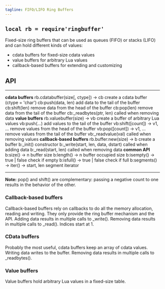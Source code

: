 ```yaml
---
tagline: FIFO/LIFO Ring Buffers
---
```


## `local rb = require'ringbuffer'`

Fixed-size ring buffers that can be used as queues (FIFO) or stacks (LIFO)
and can hold different kinds of values:

  * cdata buffers for fixed-size cdata values
  * value buffers for arbitrary Lua values
  * callback-based buffers for extending and customizing

## API

------------------------------------- --------------------------------------------
__cdata buffers__
rb.cdatabuffer(size[, ctype]) -> cb   create a cdata buffer (ctype = 'char')
cb:push(data, len)                    add data to the tail of the buffer
cb:shift(len)                         remove data from the head of the buffer
cb:pop(len)                           remove data from the tail of the buffer
cb:_readbytes(ptr, len)               called when removing data
__value buffers__
rb.valuebuffer(size) -> vb            create a buffer of arbitrary Lua values
vb:push(...)                          add values to the tail of the buffer
vb:shift([count]) -> v1, ...          remove values from the head of the buffer
vb:pop([count]) -> v1, ...            remove values from the tail of the buffer
vb:_readvalue(val)                    called when removing values
__callback-based buffers__
rb.buffer:new(size) -> b              create a buffer
b:_init()                             constructor
b:_write(start, len, data, dstart)    called when adding data
b:_read(start, len)                   called when removing data
__common API__
b:size() -> n                         buffer size
b:length() -> n                       buffer occupied size
b:isempty() -> true | false           check if empty
b:isfull() -> true | false            check if full
b:segments() -> iter() -> start, len  segment iterator
------------------------------------- --------------------------------------------

__Note:__ pop() and shift() are complementary: passing a negative count
to one results in the behavior of the other.

### Callback-based buffers

Callback-based buffers rely on callbacks to do all the memory allocation,
reading and writing. They only provide the ring buffer mechanism and the API.
Adding data results in multiple calls to _write(). Removing data results in
multiple calls to _read(). Indices start at 1.

### CData buffers

Probably the most useful, cdata buffers keep an array of cdata values.
Writing data writes to the buffer. Removing data results in multiple calls
to _readbytes().

### Value buffers

Value buffers hold arbitrary Lua values in a fixed-size table.
